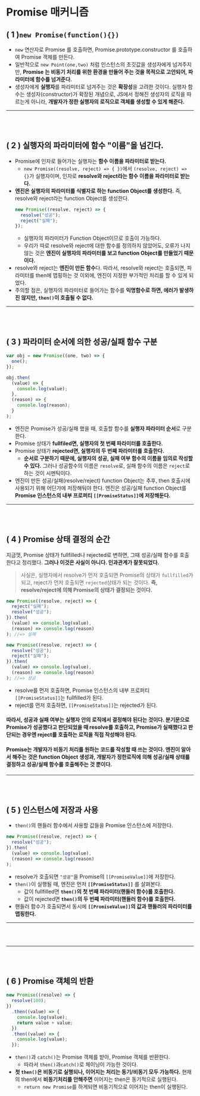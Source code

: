 # Promise 매커니즘

## ( **1** )`new Promise(function(){})`

- `new` 연산자로 Promise 를 호출하면, Promise.prototype.constructor 를 호출하여 Promise 객체를 만든다.
- 일반적으로 `new Point(one,two)` 처럼 인스턴스의 초깃값을 생성자에게 넘겨주지만, **Promise 는 비동기 처리를 위한 환경을 만들어 주는 것을 목적으로 고안되어, 파라미터에 함수를 넘겨준다.**
- 생성자에게 **실행자**를 파라미터로 넘겨주는 것은 **확장성**을 고려한 것이다. 실행자 함수는 생성자(constructor)가 확장된 개념으로, JS에서 정해진 생성자의 로직을 따르는게 아니라, **개발자가 정한 실행자의 로직으로 객체를 생성할 수 있게 해준다.**

<hr>
<br>
<br>

## ( **2** ) 실행자의 파라미터에 함수 "이름"을 넘긴다.

- Promise에 인자로 들어가는 실행자는 **함수 이름을 파라미터로 받는다.**
  - `new Promise((resolve, reject) => { })`에서 `(resolve, reject) => {}`가 실행자이며, 인자로 **resolve와 reject라는 함수 이름을 파라미터로 받는다.**
- **엔진은 실행자의 파라미터를 식별자로 하는 function Object를 생성한다.** 즉, resolve와 reject라는 function Object를 생성한다.
  ```javascript
  new Promise((resolve, reject) => {
    resolve("성공");
    reject("실패");
  });
  ```
  - 실행자의 파라미터가 Function Object이므로 호출이 가능하다.
  - 우리가 따로 resolve와 reject에 대한 함수를 정의하지 않았어도, 오류가 나지 않는 것은 **엔진이 실행자의 파라미터를 보고 function Object를 만들었기 때문이다.**
- resolve와 reject는 **엔진이 만든 함수**다. 따라서, resolve와 reject는 호출되면, 파라미터를 then에 맵핑하는 것 이외에, 엔진이 지정한 부가적인 처리를 할 수 있게 되었다.
- 주의할 점은, 실행자의 파라미터로 들어가는 함수를 **익명함수로 하면, 에러가 발생하진 않지만, `then()`이 호출될 수 없다.**

<hr>
<br>
<br>

## ( **3** ) 파라미터 순서에 의한 성공/실패 함수 구분

```javascript
var obj = new Promise((one, two) => {
  one();
});

obj.then(
  (value) => {
    console.log(value);
  },
  (reason) => {
    console.log(reason);
  }
);
```

- 엔진은 Promise가 성공/실패 했을 때, 호출할 함수를 **실행자 파라미터 순서**로 구분한다.
- Promise 상태가 **fullfiled면, 실행자의 첫 번째 파라미터를 호출한다.**
- Promise 상태가 **rejected면, 실행자의 두 번째 파라미터를 호출한다.**
  - **순서로 구분하기 때문에, 실행자의 성공, 실패 여부 함수의 이름을 임의로 작성할 수 있다.** 그러나 성공함수의 이름은 `resolve`로, 실패 함수의 이름은 `reject`로 하는 것이 시멘틱이다.
- 엔진이 만든 성공/실패(resolve/reject) function Object는 추후, then 호출시에 사용되기 위해 어딘가에 저장해둬야 한다. 엔진은 성공/실패 function Object를 **Promise 인스턴스의 내부 프로퍼티 `[[PromiseStatus]]`에 저장해둔다.**

<hr>
<br>
<br>

## ( **4** ) Promise 상태 결정의 순간

지금껏, Promise 상태가 fullfilled나 rejected로 변하면, 그때 성공/실패 함수를 호출한다고 정리했다. **그러나 이것은 사실이 아니다. 인과관계가 잘못되었다.**

> 사실은, 실행자에서 resolve가 먼저 호출되면 Promise의 상태가 `fullfilled`가 되고, reject가 먼저 호출되면 `rejected`상태가 되는 것이다.
> **즉, resolve/reject에 의해 Promise의 상태가 결정되는 것이다.**

```javascript
new Promise((resolve, reject) => {
  reject("실패");
  resolve("성공");
}).then(
  (value) => console.log(value),
  (reason) => console.log(reason)
); //=> 실패

new Promise((resolve, reject) => {
  resolve("성공");
  reject("실패");
}).then(
  (value) => console.log(value),
  (reason) => console.log(reason)
); //=> 성공
```

- resolve를 먼저 호출하면, Promise 인스턴스의 내부 프로퍼티 `[[PromiseStatus]]`는 fullfilled가 된다.
- reject를 먼저 호출하면, `[[PromiseStatus]]`는 rejected가 된다.

#### 따라서, 성공과 실패 여부는 실행자 안의 로직에서 결정해야 된다는 것이다. 분기문으로 Promise가 성공했다고 판단되었을 때 resolve를 호출하고, Promise가 실패했다고 판단되는 경우엔 reject를 호출하는 로직을 직접 작성해야 된다.

#### Promise는 개발자가 비동기 처리를 원하는 코드를 작성할 때 쓰는 것이다. 엔진이 알아서 해주는 것은 function Object 생성과, 개발자가 정한로직에 의해 성공/실패 상태를 결정하고 성공/실패 함수를 호출해주는 것 뿐이다.

<hr>
<br>
<br>

## ( **5** ) 인스턴스에 저장과 사용

- `then()`의 핸들러 함수에서 사용할 값들을 Promise 인스턴스에 저장한다.

```javascript
new Promise((resolve, reject) => {
  resolve("성공");
}).then(
  (value) => console.log(value),
  (reason) => console.log(reason)
);
```

- resolve가 호출되면 `"성공"`을 Promise의 `[[PromiseValue]]`에 저장한다.
- `then()`이 실행될 때, 엔진은 먼저 **`[[PromiseStatus]]`** 를 살펴본다.
  - 값이 fullfilled면 **`then()`의 첫 번째 파라미터(핸들러 함수)를 호출한다.**
  - 값이 rejected면 **`then()`의 두 번째 파라미터(핸들러 함수)를 호출한다.**
- 핸들러 함수가 호출되면서 동시에 **`[[PromiseValue]]`의 값과 핸들러의 파라미터를 맵핑한다.**

<hr>
<br>
<br>

<hr>
<br>
<br>

## ( **6** ) Promise 객체의 반환

```javascript
new Promise((resolve) => {
  resolve(100);
})
  .then((value) => {
    console.log(value);
    return value + value;
  })
  .then((value) => {
    console.log(value);
  });
```

- `then()`과 `catch()`는 Promise 객체를 받아, Promise 객체를 반환한다.
  - 따라서 `then()`과`catch()`로 체이닝이 가능한 것이다.
- **첫 `then()`은 비동기로 실행되나, 이어지는 처리는 동기/비동기 모두 가능하다.** 현재의 then에서 **비동기처리를 안해주면** 이어지는 then은 동기적으로 실행된다.
  - `return new Promise`를 하게되면 비동기적으로 이어지는 then이 실행된다.
